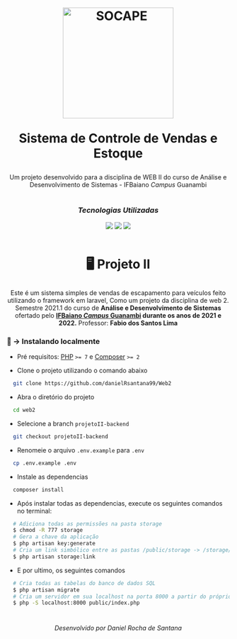 ﻿<h1 align="center">
    <img src="http://socape-gabriel.herokuapp.com/images/socape.png" alt="SOCAPE" width="250">
    <p>Sistema de Controle de Vendas e Estoque</p>
</h1>

<div align="center">
    <p>Um projeto desenvolvido para a disciplina de WEB II do curso de Análise e Desenvolvimento de Sistemas - IFBaiano <i>Campus</i> Guanambi</p>
</div>

#

<div align="center">
    <h3><i>Tecnologias Utilizadas</i></h3>
    <img src="https://img.shields.io/badge/LARAVEL-777BB4?style=for-the-badge&logo=laravel&logoColor=white">
    <img src="https://img.shields.io/badge/JavaScript-323330?style=for-the-badge&logo=javascript&logoColor=F7DF1E">
    <img src="https://img.shields.io/badge/Xampp-F37623?style=for-the-badge&logo=xampp&logoColor=white">
</div>





<br>
<h1 align="center">
  <!--<img src="">-->
  <p>🖥 Projeto II</p>
</h1>
<p align="center">
       Este é um sistema simples de vendas de escapamento para veículos feito utilizando o framework em laravel, Como um projeto da disciplina de web 2. Semestre 2021.1 do curso de <b>Análise e Desenvolvimento de Sistemas</b> ofertado pelo <a href="https://www.ifbaiano.edu.br/unidades/guanambi/"><b>IFBaiano <i>Campus</i> Guanambi</a> durante os anos de 2021 e 2022.</b> Professor: <b>Fabio dos Santos Lima</b>
</p>



### 📌 → Instalando localmente
- Pré requisitos: <a href="https://www.php.net/">PHP</a> `>= 7` e <a href="https://getcomposer.org/">Composer</a> `>= 2`


- Clone o projeto utilizando o comando abaixo
```bash
  git clone https://github.com/danielRsantana99/Web2
```
- Abra o diretório do projeto
```bash
  cd web2
```
- Selecione a branch `projetoII-backend`
```bash
  git checkout projetoII-backend 
```
- Renomeie o arquivo `.env.example` para `.env`
```bash
  cp .env.example .env
```
- Instale as dependencias
```bash
  composer install
```
- Após instalar todas as dependencias, execute os seguintes comandos no terminal:
```bash
  # Adiciona todas as permissões na pasta storage
  $ chmod -R 777 storage 
  # Gera a chave da aplicação
  $ php artisan key:generate 
  # Cria um link simbólico entre as pastas /public/storage -> /storage/app/public
  $ php artisan storage:link
```
- E por ultimo, os seguintes comandos
```bash
  # Cria todas as tabelas do banco de dados SQL
  $ php artisan migrate
  # Cria um servidor em sua localhost na porta 8000 a partir do próprio php
  $ php -S localhost:8000 public/index.php
```
#

<p align="center">
  <i>Desenvolvido por Daniel Rocha de Santana</a></i>
</p>



